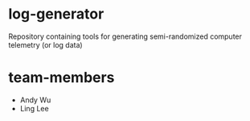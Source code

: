 # log-generator
Repository containing tools for generating semi-randomized computer telemetry (or log data)

# team-members
- Andy Wu
- Ling Lee